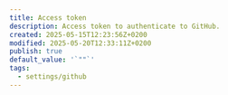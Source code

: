 ```yaml
---
title: Access token
description: Access token to authenticate to GitHub.
created: 2025-05-15T12:23:56Z+0200
modified: 2025-05-20T12:33:11Z+0200
publish: true
default_value: '`""`'
tags:
  - settings/github
---
```


